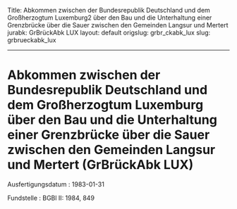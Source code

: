 Title: Abkommen zwischen der Bundesrepublik Deutschland und dem Großherzogtum Luxemburg2
  über den Bau und die Unterhaltung einer Grenzbrücke über die Sauer zwischen den
  Gemeinden Langsur und Mertert
jurabk: GrBrückAbk LUX
layout: default
origslug: grbr_ckabk_lux
slug: grbrueckabk_lux

---

# Abkommen zwischen der Bundesrepublik Deutschland und dem Großherzogtum Luxemburg über den Bau und die Unterhaltung einer Grenzbrücke über die Sauer zwischen den Gemeinden Langsur und Mertert (GrBrückAbk LUX)

Ausfertigungsdatum
:   1983-01-31

Fundstelle
:   BGBl II: 1984, 849

